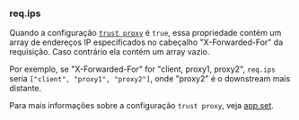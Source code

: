 <h3 id='req.ips'>req.ips</h3>

Quando a configuração [`trust proxy`](/4x/api.html#trust.proxy.options.table) é `true`, essa propriedade contém um array
de endereços IP especificados no cabeçalho "X-Forwarded-For" da requisição.
Caso contrário ela contém um array vazio.

Por exemplo, se "X-Forwarded-For" for "client, proxy1, proxy2", `req.ips` seria
`["client", "proxy1", "proxy2"]`, onde "proxy2" é o downstream mais distante.

Para mais informações sobre a configuração `trust proxy`, veja [app.set](#app.set).
